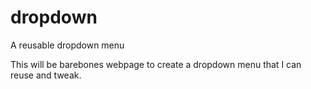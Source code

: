 # dropdown
A reusable dropdown menu

This will be barebones webpage to create a dropdown menu that I can reuse and tweak.

